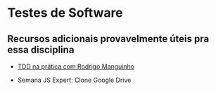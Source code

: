 # Testes de Software


## Recursos adicionais provavelmente úteis pra essa disciplina
- [TDD na prática com Rodrigo Manguinho](https://www.youtube.com/watch?v=sg1zFpNM5Jw)

- Semana JS Expert: Clone Google Drive